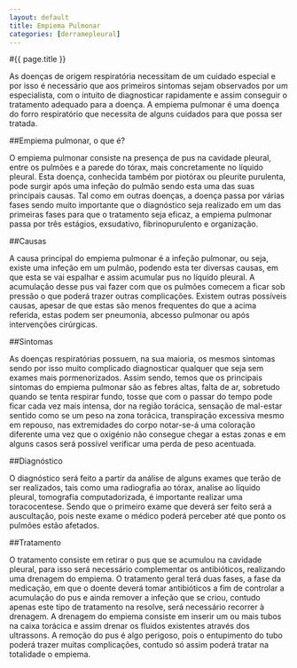 ```yaml
---
layout: default
title: Empiema Pulmonar
categories: [derramepleural]
---
```


#{{ page.title }}

As doenças de origem respiratória necessitam de um cuidado especial e por isso é necessário que aos primeiros sintomas sejam observados por um especialista, com o intuito de diagnosticar rapidamente e assim conseguir o tratamento adequado para a doença. A empiema pulmonar é uma doença do forro respiratório que necessita de alguns cuidados para que possa ser tratada.

##Empiema pulmonar, o que é?

O empiema pulmonar consiste na presença de pus na cavidade pleural, entre os pulmões e a parede do tórax, mais concretamente no líquido pleural. Esta doença, conhecida também por piotórax ou pleurite purulenta, pode surgir após uma infeção do pulmão sendo esta uma das suas principais causas. Tal como em outras doenças, a doença passa por várias fases sendo muito importante que o diagnóstico seja realizado em um das primeiras fases para que o tratamento seja eficaz, a empiema pulmonar passa por três estágios, exsudativo, fibrinopurulento e organização.

##Causas

A causa principal do empiema pulmonar é a infeção pulmonar, ou seja, existe uma infeção em um pulmão, podendo esta ter diversas causas, em que esta se vai espalhar e assim acumular pus no líquido pleural. A acumulação desse pus vai fazer com que os pulmões comecem a ficar sob pressão o que poderá trazer outras complicações. Existem outras possíveis causas, apesar de que estas são menos frequentes do que a acima referida, estas podem ser pneumonia, abcesso pulmonar ou após intervenções cirúrgicas.

##Sintomas

As doenças respiratórias possuem, na sua maioria, os mesmos sintomas sendo por isso muito complicado diagnosticar qualquer que seja sem exames mais pormenorizados. Assim sendo, temos que os principais sintomas do empiema pulmonar são as febres altas, falta de ar, sobretudo quando se tenta respirar fundo, tosse que com o passar do tempo pode ficar cada vez mais intensa, dor na região torácica, sensação de mal-estar sentido como se um peso na zona torácica, transpiração excessiva mesmo em repouso, nas extremidades do corpo notar-se-á uma coloração diferente uma vez que o oxigénio não consegue chegar a estas zonas e em alguns casos será possível verificar uma perda de peso acentuada.

##Diagnóstico

O diagnóstico será feito a partir da análise de alguns exames que terão de ser realizados, tais como uma radiografia ao tórax, analise ao líquido pleural, tomografia computadorizada, é importante realizar uma toracocentese. Sendo que o primeiro exame que deverá ser feito será a auscultação, pois neste exame o médico poderá perceber até que ponto os pulmões estão afetados.

##Tratamento

O tratamento consiste em retirar o pus que se acumulou na cavidade pleural, para isso será necessário complementar os antibióticos, realizando uma drenagem do empiema. O tratamento geral terá duas fases, a fase da medicação, em que o doente deverá tomar antibióticos a fim de controlar a acumulação do pus e ainda remover a infeção que se criou, contudo apenas este tipo de tratamento na resolve, será necessário recorrer à drenagem. A drenagem do empiema consiste em inserir um ou mais tubos na caixa torácica e assim drenar os fluidos existentes através dos ultrassons. A remoção do pus é algo perigoso, pois o entupimento do tubo poderá trazer muitas complicações, contudo só assim poderá tratar na totalidade o empiema.
